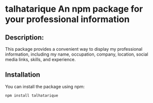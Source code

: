# talhatarique An npm package for your professional information


## Description:

This package provides a convenient way to display my professional information, including my name, occupation, company, location, social media links, skills, and experience.


## Installation

You can install the package using npm:

```bash
npm install talhatarique
